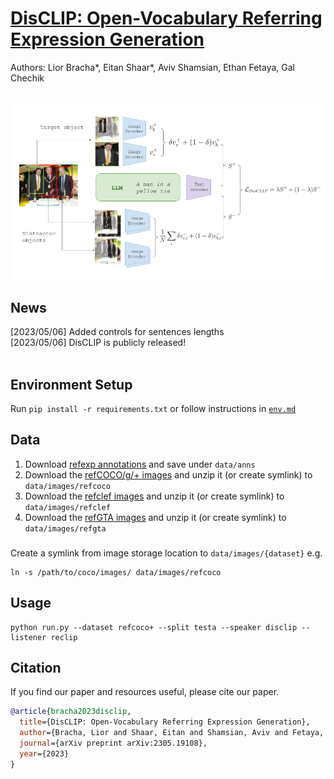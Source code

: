 # [DisCLIP: Open-Vocabulary Referring Expression Generation](http://arxiv.org/abs/2305.19108) 
Authors: Lior Bracha*, Eitan Shaar*, Aviv Shamsian, Ethan Fetaya, Gal Chechik
<br><br>

<img src="docs/disclip-git.png" width=700>
<!-- This repository contains code, models, and other related resources of our paper [DisCLIP: Open-Vocabulary Referring Expression Generation](http://arxiv.org/abs/2305.19108). -->
<!-- <a href='#disclip-reg'>Inference demo </a> [ ![Open In Colab](https://colab.research.google.com/assets/colab-badge.svg) ] -->

## News 
<!-- [2023/05/06] New options for image captioning backbone   -->
<!-- [2023/05/06] Prompt GPT with visual token.   -->
<!-- [2023/05/06] Added options for online computation of embeddings -->
[2023/05/06] Added controls for sentences lengths  
[2023/05/06] DisCLIP is publicly released!   
<br>

## Environment Setup
Run ``pip install -r requirements.txt`` or follow instructions in [``env.md``](env.md)

## Data 

1. Download [refexp annotations](https://chechiklab.biu.ac.il/~brachalior/projects/disclip/data) and save under `data/anns`
2. Download the [refCOCO/g/+ images](http://images.cocodataset.org/zips/train2014.zip) and unzip it (or create symlink) to `data/images/refcoco`  
3. Download the [refclef images](https://bvisionweb1.cs.unc.edu/licheng/referit/data/images/saiapr_tc-12.zip) and unzip it (or create symlink) to `data/images/refclef`    
4. Download the [refGTA images](https://github.com/mikittt/easy-to-understand-REG/tree/master/pyutils/refer2) and unzip it (or create symlink) to `data/images/refgta`  
### 

Create a symlink from image storage location to `data/images/{dataset}` e.g.
```
ln -s /path/to/coco/images/ data/images/refcoco
```

## Usage
```
python run.py --dataset refcoco+ --split testa --speaker disclip --listener reclip
```

## Citation
If you find our paper and resources useful, please cite our paper.

```bibtex
@article{bracha2023disclip,
  title={DisCLIP: Open-Vocabulary Referring Expression Generation},
  author={Bracha, Lior and Shaar, Eitan and Shamsian, Aviv and Fetaya, Ethan and Chechik, Gal},
  journal={arXiv preprint arXiv:2305.19108},
  year={2023}
}

```

